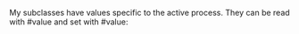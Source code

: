 My subclasses have values specific to the active process. They can be read with #value and set with #value: